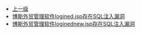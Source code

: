 * [上一级](docs/wy876_poc/)
* [博斯外贸管理软件logined.jsp存在SQL注入漏洞](docs/wy876_poc/%E5%8D%9A%E6%96%AF%E8%BD%AF%E4%BB%B6/%E5%8D%9A%E6%96%AF%E5%A4%96%E8%B4%B8%E7%AE%A1%E7%90%86%E8%BD%AF%E4%BB%B6logined.jsp%E5%AD%98%E5%9C%A8SQL%E6%B3%A8%E5%85%A5%E6%BC%8F%E6%B4%9E.md)
* [博斯外贸管理软件loginednew.jsp存在SQL注入漏洞](docs/wy876_poc/%E5%8D%9A%E6%96%AF%E8%BD%AF%E4%BB%B6/%E5%8D%9A%E6%96%AF%E5%A4%96%E8%B4%B8%E7%AE%A1%E7%90%86%E8%BD%AF%E4%BB%B6loginednew.jsp%E5%AD%98%E5%9C%A8SQL%E6%B3%A8%E5%85%A5%E6%BC%8F%E6%B4%9E.md)
